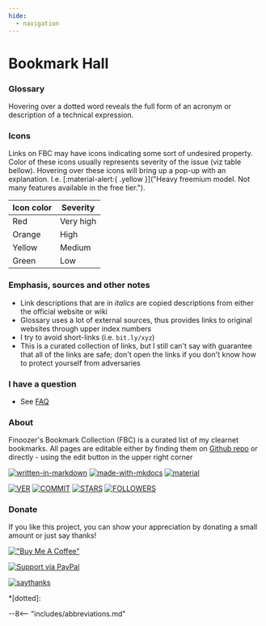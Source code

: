 ```yaml
---
hide:
  - navigation
---
```


# Bookmark Hall

### Glossary

Hovering over a dotted word reveals the full form of an acronym or description of a technical expression.

### Icons

Links on FBC may have icons indicating some sort of undesired property. Color of these icons usually represents severity of the issue (viz table bellow). Hovering over these icons will bring up a pop-up with an explanation. I.e. [:material-alert:{ .yellow }]("Heavy freemium model. Not many features available in the free tier.").

| Icon color | Severity  |
| ---------- | --------- |
| Red        | Very high |
| Orange     | High      |
| Yellow     | Medium    |
| Green      | Low       |

### Emphasis, sources and other notes

- Link descriptions that are in _italics_ are copied descriptions from either the official website or wiki
- Glossary uses a lot of external sources, thus provides links to original websites through upper index numbers
- I try to avoid short-links (i.e. `bit.ly/xyz`)
- This is a curated collection of links, but I still can't say with guarantee that all of the links are safe; don't open the links if you don't know how to protect yourself from adversaries

### I have a question

- See [FAQ](faq.md)

### About

Finoozer's Bookmark Collection (FBC) is a curated list of my clearnet bookmarks. All pages are editable either by finding them on [Github repo](https://github.com/Finoozer/bookmark-collection) or directly - using the edit button in the upper right corner

[![written-in-markdown](https://img.shields.io/badge/Written%20in-Markdown-blue)](https://commonmark.org)
[![made-with-mkdocs](https://img.shields.io/badge/Made%20with-MkDocs-blue)](https://www.mkdocs.org/)
[![material](https://img.shields.io/badge/MkDocs%20Theme-Material-red)](https://squidfunk.github.io/mkdocs-material/)

[![VER](https://img.shields.io/github/v/release/Finoozer/bookmark-collection)]()
[![COMMIT](https://img.shields.io/github/last-commit/Finoozer/bookmark-collection)]()
[![STARS](https://img.shields.io/github/stars/Finoozer/bookmark-collection?style=social)]()
[![FOLLOWERS](https://img.shields.io/github/followers/Finoozer?style=social)]()

### Donate

If you like this project, you can show your appreciation by donating a small amount or just say thanks!

[!["Buy Me A Coffee"](https://www.buymeacoffee.com/assets/img/custom_images/orange_img.png)](https://www.buymeacoffee.com/finoozer)

[![Support via PayPal](https://cdn.rawgit.com/twolfson/paypal-github-button/1.0.0/dist/button.svg)](https://paypal.me/finoozer)

[![saythanks](https://img.shields.io/badge/say-thanks-ff69b4.svg)](https://saythanks.io/to/Finoozer)

\*[dotted]:
[^1]: May include Freemium products, if too many features are hidden from the free tier

--8<-- "includes/abbreviations.md"
